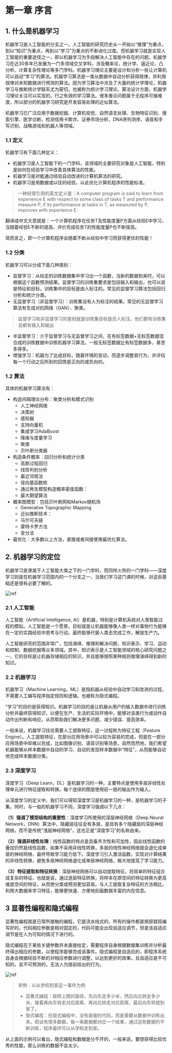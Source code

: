 # 第一章 序言

## 1. 什么是机器学习

机器学习是人工智能的分支之一。人工智能的研究历史从一开始以“推理”为重点，到以“知识”为重点，再到以“学习”为重点的不断进化过度。而机器学习就是实现人工智能的重要途径之一，即以机器学习为手段解决人工智能中存在的问题。机器学习在近30多年已发展为一门多领域交叉学科，涉及概率论、统计学、逼近论、凸分析、计算复杂性理论等多门学科。机器学习理论主要是设计和分析一些让计算机可以自动“学习”的算法。机器学习算法是一类从数据中自动分析获得规律，并利用规律对未知数据进行预测的算法。因为学习算法中涉及了大量的统计学理论，机器学习与推断统计学联系尤为密切，也被称为统计学习理论。算法设计方面，机器学习理论关注可以实现的，行之有效的学习算法。很多推论问题属于无程序可循难度，所以部分的机器学习研究是开发容易处理的近似算法。

机器学习已广泛应用于数据挖掘、计算机视觉、自然语言处理、生物特征识别、搜索引擎、医学诊断、检测信用卡欺诈、证券市场分析、DNA序列测序、语音和手写识别、战略游戏和机器人等领域。

### 1.1 定义

机器学习有下面几种定义：

- 机器学习是人工智能下的一门学科，该领域的主要研究对象是人工智能，特别是如何在经验学习中改善具体算法的性能。
- 机器学习是对能通过经验自动改进的计算机算法的研究。
- 机器学习是用数据或以往的经验，以此优化计算机程序的性能标准。

>一种经常引用的英文定义是：A computer program is said to learn from experience E with respect to some class of tasks T and performance measure P, if its performance at tasks in T, as measured by P, improves with experience E.

翻译成中文大意就是：一个计算机程序在任务T及性能度量P方面从经验E中学习，当随着经验E不断的提高，评价完成任务T的性能度量P也不断提高。

简而言之，即一个计算机程序会随着不断从经验中学习而获得更优的性能！

### 1.2 分类

机器学习可以分成下面几种类别：

- 监督学习：从给定的训练数据集中学习出一个函数，当新的数据到来时，可以根据这个函数预测结果。监督学习的训练集要求是包括输入和输出，也可以说是特征和目标。训练集中的目标是由人标注的。常见的监督学习算法包括回归分析和统计分类。
- 无监督学习（非监督学习）：训练集没有人为标注的结果。常见的无监督学习算法有生成对抗网络（GAN）、聚类。
  
>监督学习和非监督学习的差别就是训练集目标是否人标注。他们都有训练集 且都有输入和输出

- 半监督学习：介于监督学习与无监督学习之间，在有标签数据+无标签数据混合成的训练数据中训练机器学习算法。一般无标签数据比有标签数据多，甚至多得多。
- 增强学习：机器为了达成目标，随着环境的变动，而逐步调整其行为，并评估每一个行动之后所到的回馈是正向的或负向的。

### 1.2 算法

具体的机器学习算法有：

- 构造间隔理论分布：聚类分析和模式识别
  - 人工神经网络
  - 决策树
  - 感知器
  - 支持向量机
  - 集成学习AdaBoost
  - 降维与度量学习
  - 聚类
  - 贝叶斯分类器
- 构造条件概率：回归分析和统计分类
  - 高斯过程回归
  - 线性判别分析
  - 最近邻居法
  - 径向基函数核
  - 通过再生模型构造概率密度函数：
  - 最大期望算法
- 概率图模型：包括贝叶斯网和Markov随机场
  - Generative Topographic Mapping
  - 近似推断技术：
  - 马尔可夫链
  - 蒙特卡罗方法
  - 变分法
- 最优化：大多数以上方法，直接或者间接使用最优化算法。
  
## 2. 机器学习的定位

机器学习是隶属于人工智能大类之下的一门学科，而同样火热的一门学科——深度学习则是在机器学习范围内的一个分支之一，当我们学习这门课的时候，对这些基础还是很有必要了解的。

![ref](image/机器学习定位.jpg)

### 2.1 人工智能

人工智能（Artificial Intelligence, AI）是机器，特别是计算机系统对人类智能过程的模拟。人工智能是一个愿景，目标就是让机器能够像人类一样对事物行为能够在一定的实践经验中思考与行动，最终能够代替人类去完成工作，解放生产力。

人工智能研究的范围非常广，包括演绎、推理和解决问题、知识表示、学习、运动和控制、数据挖掘等众多领域。其中，知识表示是人工智能领域的核心研究问题之一，它的目标是让机器存储相应的知识，并且能够按照某种规则推理演绎得到新的知识。

### 2.2 机器学习

机器学习（Machine Learning，ML）是指机器从经验中自动学习和改进的过程，不需要人工编写程序指定规则和逻辑。也被称为隐式编程。

“学习”的目的是获得知识。机器学习的目的是让机器从用户的输入数据中进行训练分析并最终获得知识，以便在生产、生活的实际环境中，能够对该类行为或动作自动作出判断和响应，从而帮助我们解决更多问题、减少错误、提高效率。

一般来说，机器学习往往需要人工提取特征，这一过程称为特征工程（Feature Engine）。人工提取特征，在部分应用场景中可以较为容易的完成，但是在一部分应用场景中却难以完成，比如图像识别、语音识别等场景，自然而然地，我们希望机器能够从样本数据中自动的学习、自动的发现样本数据中“特征”，从而能够自动地完成样本数据分类。

### 2.3 深度学习

深度学习（Deep Learn，DL）是机器学习的一种，主要特点是使用多层非线性处理单元进行特征提取和转换。每个连续的图层使用前一层的输出作为输入。

从深度学习的定义中，我们可以得知深度学习是机器学习的一种，是机器学习的子集。同时，与一般的机器学习不同，深度学习强调以下几点：

**（1）强调了模型结构的重要性**：深度学习所使用的深层神经网络（Deep Neural Network，DNN）算法中，隐藏层往往会有多层，是具有多个隐藏层的深层神经网络，而不是传统“浅层神经网络”，这也正是“深度学习”的名称由来。

**（2）强调非线性处理**：线性函数的特点是具备齐次性和可加性，因此线性函数的叠加仍然是线性函数，如果不采用非线性转换，多层的线性神经网络就会退化成单层的神经网络，最终导致学习能力低下。深度学习引入激活函数，实现对计算结果的非线性转换，避免多层神经网络退化成单层神经网络，极大地提高了学习能力。

**（3）特征提取和特征转换**：深层神经网络可以自动提取特征，将简单的特征组合成复杂的特征，也就是说，通过逐层特征转换，将样本在原空间的特征转换为更高维度空间的特征，从而使分类或预测更加容易。与人工提取复杂特征的方法相比，利用大数据来学习特征，能够更快速、方便地刻画数据丰富的内在信息。

## 3 显著性编程和隐式编程

显著性编程就是日常所接触的编程，它是流水线式的，所有的操作都是按部就班编写好的，代码相应参数是相对固定的，代码可能会出现自适应调节，但是该自适应调节是在人为可知的情况下进行的。

隐式编程在于某些关键参数并未直接给定，需要程序自身根据数据集训练并分析最终得出相应的参数，以使程序能够完成该事件。隐式编程是自适应的，即程序系统自身会根据经验不断的对相应参数进行调整，以达到更好的效果。且自适应是不可知的，且不可预测的，无法人为提前给出的行为。

![ref](image/显著式编程举例.jpg)

>举例：以从学校到家这一事件为例
>
> - 显著式编程：按照上图的路径，先向东走多少米，然后向北转走多少米，接着再向东转走对应距离，再向北转走对应距离，最后向东转就到家了。
> - 隐式编程：在隐式编程中，没有直接的代码，而是需要从数据中训练出来。假设有很多数据，每一条数据都对应一个结果，通过这些数据的不断训练，程序最终可以从学校走到家。

从上面的示例可以看出，隐式编程和数据是分不开的，一般来说，要想获得比较优秀的性能，那么训练的数据不会太少。
